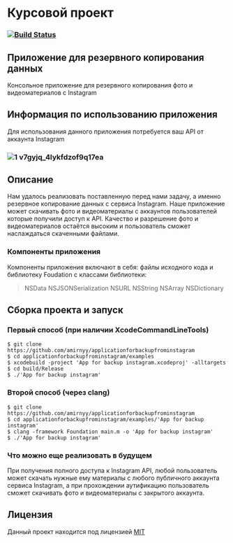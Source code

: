 # Курсовой проект
### [![Build Status](https://travis-ci.org/amirnyy/applicationforbackupfrominstagram.svg?branch=master)](https://travis-ci.org/amirnyy/applicationforbackupfrominstagram)
## Приложение для резервного копирования данных
Консольное приложение для резервного копирования фото и видеоматериалов с Instagram
## Информация по использованию приложения
Для использования данного приложения потребуется ваш API от аккаунта Instagram
### ![1 v7gyjq_4lykfdzof9q17ea](https://user-images.githubusercontent.com/45944636/50238512-a2beb980-03d0-11e9-822e-75f4e612b630.jpeg)
## Описание 

Нам удалось реализовать поставленную перед нами задачу, а именно резервное копирование данных с сервиса Instagram. Наше приложение может скачивать фото и видеоматериалы с аккаунтов пользователей которые получили доступ к API. Качество и разрешение фото и видеоматериалов остаётся высоким и пользователь сможет наслаждаться скаченными файлами.

### Компоненты приложения

Компоненты приложения включают в себя: файлы исходного кода и библиотеку Foudation с классами библиотеки:
>NSData
>NSJSONSerialization
>NSURL
>NSString 
>NSArray 
>NSDictionary
## Сборка проекта и запуск
### Первый способ (при наличии XcodeCommandLineTools)
```ShellSession
$ git clone https://github.com/amirnyy/applicationforbackupfrominstagram
$ cd applicationforbackupfrominstagram/examples
$ xcodebuild -project 'App for backup instagram.xcodeproj' -alltargets
$ cd build/Release
$ ./'App for backup instagram'
```
### Второй способ  (через clang)
```ShellSession
$ git clone https://github.com/amirnyy/applicationforbackupfrominstagram
$ cd applicationforbackupfrominstagram/examples/'App for backup instagram'
$ clang -framework Foundation main.m -o 'App for backup instagram'
$ ./'App for backup instagram'
```
### Что можно еще реализовать в будущем

При получения полного доступа к Instagram API, любой пользователь может скачать нужные ему материалы с любого публичного аккаунта сервиса Instagram, а при прохождении аутификацию пользователь сможет скачивать фото и видеоматериалы с закрытого аккаунта.
## Лицензия
Данный проект находится под лицензией [MIT](https://ru.wikipedia.org/wiki/Лицензия_MIT)
